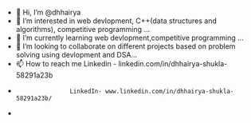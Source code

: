 - 👋 Hi, I’m @dhhairya
- 👀 I’m interested in web devlopment, C++(data structures and algorithms), competitive programming ...
- 🌱 I’m currently learning web devlopment,competitive programming  ...
- 💞️ I’m looking to collaborate on different projects based on problem solving using devlopment and DSA...
- 📫 How to reach me  Linkedin -  linkedin.com/in/dhhairya-shukla-58291a23b
-                    LinkedIn- www.linkedin.com/in/dhhairya-shukla-58291a23b/
-                    

<!---
dhhairya5/dhhairya5 is a ✨ special ✨ repository because its `README.md` (this file) appears on your GitHub profile.
You can click the Preview link to take a look at your changes.
--->
